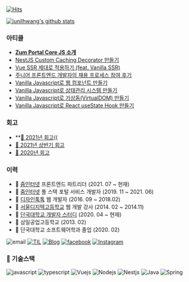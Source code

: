 [![Hits](https://hits.seeyoufarm.com/api/count/incr/badge.svg?url=https%3A%2F%2Fgithub.com%2Fjunilhwang)](https://hits.seeyoufarm.com)

[![junilhwang's github stats](https://github-readme-stats.vercel.app/api?username=junilhwang)](https://github.com/junilhwang)


### 아티클
- **[Zum Portal Core JS 소개](https://zuminternet.github.io/zum-portal-core-js/)**
- [NestJS Custom Caching Decorator 만들기](https://zuminternet.github.io/nestjs-custom-decorator/)
- [Vue SSR 제대로 적용하기 (feat. Vanilla SSR)](https://zuminternet.github.io/vue-ssr/)
- [주니어 프론트엔드 개발자의 채용 프로세스 참여 후기](https://zuminternet.github.io/zum-front-recurit-review/)
- [Vanilla Javascript로 웹 컴포넌트 만들기](https://junilhwang.github.io/TIL/Javascript/Design/Vanilla-JS-Component/)
- [Vanilla Javascript로 상태관리 시스템 만들기](https://junilhwang.github.io/TIL/Javascript/Design/Vanilla-JS-Store/)
- [Vanilla Javascript로 가상돔(VirtualDOM) 만들기](https://junilhwang.github.io/TIL/Javascript/Design/Vanilla-JS-Virtual-DOM/)
- [Vanilla Javascript로 React useState Hook 만들기](https://junilhwang.github.io/TIL/Javascript/Design/Vanilla-JS-Make-useSate-hook/)

### 회고
- **[🚩 2021년 회고](https://junilhwang.github.io/TIL/Review/2021-year/end/)((
- [🚩 2021년 상반기 회고](https://junilhwang.github.io/TIL/Review/2021-year/01-First-Quarter/)
- [🚩 2020년 회고](https://junilhwang.github.io/TIL/Review/2020-year/end/)

### 이력

- :office: [줌인터넷](https://zuminternet.com/) 프론트엔드 파트리더 (2021. 07 ~ 현재)
- :office: [줌인터넷](https://zuminternet.com/) 풀 스택 포털 서비스 개발자 (2019. 11 ~ 2021. 06)
- :office: [디자인톡톡](http://designtalktalk.com/home/) 웹 개발자 (2016. 09 ~ 2018.02)
- :office: [서울디지텍고등학교](http://home.sdh.hs.kr/index.do) 웹 개발 강사 (2014. 02 ~ 2014.11)
- :trolleybus: [단국대학교 개발자 스터디](https://github.com/DKU-STUDY) (2020. 04 ~ 현재)
- :school: 삼일공업고등학교 (2013. 02)
- :school: 단국대학교 소프트웨어학과 졸업 (2020. 02)

![email](https://img.shields.io/badge/junil.h@kakao.com-yellow?logo=messenger&logoColor=fff)
[![TIL](https://img.shields.io/badge/TIL-https://junilhwang.github.io/TIL/-%23333?labelColor=%23aaa)](https://junilhwang.github.io/TIL)
[![Blog](https://img.shields.io/badge/Blog-http%3A%2F%2Fjunil--hwang.com-%23333?labelColor=%23aaa)](http://junil-hwang.com)
[![facebook](https://img.shields.io/badge/facebook-1877f2?style=flat-square&logo=facebook&logoColor=white)](https://www.facebook.com/profile.php?id=100013271537671)
[![Instagram](https://img.shields.io/badge/instagram-E4405F?style=flat-square&logo=instagram&logoColor=white)](https://www.instagram.com/hwang_junil/?hl=ko)

### 🔭 기술스택

![javascript](https://img.shields.io/badge/Javascript-333)
![typescript](https://img.shields.io/badge/Typescript-333)
![Vuejs](https://img.shields.io/badge/Vuejs-4fc08d)
![Nodejs](https://img.shields.io/badge/Nodejs-43853d)
![Nestjs](https://img.shields.io/badge/Nestjs-ea2845)
![Java](https://img.shields.io/badge/Java-333)
![Spring](https://img.shields.io/badge/Spring-6db33f)
